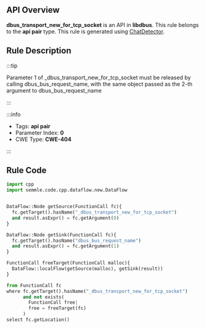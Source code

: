 ---
---


## API Overview
**dbus_transport_new_for_tcp_socket** is an API in **libdbus**. This rule belongs to the **api pair** type. This rule is generated using [ChatDetector](../../tools/ChatDetector).
## Rule Description

:::tip

Parameter 1 of _dbus_transport_new_for_tcp_socket must be released by calling dbus_bus_request_name, with the same object passed as the 2-th argument to dbus_bus_request_name

:::

:::info

- Tags: **api pair**
- Parameter Index: **0**
- CWE Type: **CWE-404**

:::

## Rule Code
```python
import cpp
import semmle.code.cpp.dataflow.new.DataFlow


DataFlow::Node getSource(FunctionCall fc){
  fc.getTarget().hasName("_dbus_transport_new_for_tcp_socket")
  and result.asExpr() = fc.getArgument(0)
}

DataFlow::Node getSink(FunctionCall fc){
  fc.getTarget().hasName("dbus_bus_request_name")
  and result.asExpr() = fc.getArgument(1)
}

FunctionCall freeTarget(FunctionCall malloc){
  DataFlow::localFlow(getSource(malloc), getSink(result))
}

from FunctionCall fc
where fc.getTarget().hasName("_dbus_transport_new_for_tcp_socket")
      and not exists(
        FunctionCall free| 
        free = freeTarget(fc)
      )
select fc.getLocation()
```